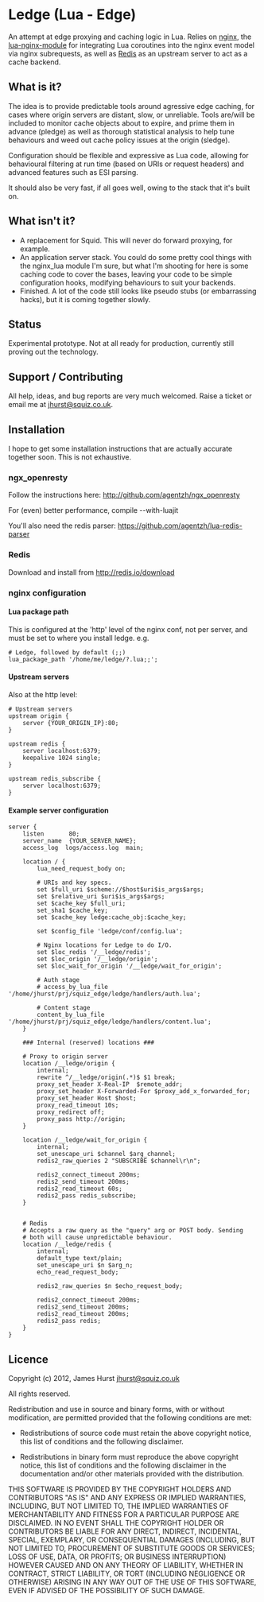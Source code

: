 # Ledge (Lua - Edge)

An attempt at edge proxying and caching logic in Lua. Relies on [nginx](http://nginx.net), the [lua-nginx-module](https://github.com/chaoslawful/lua-nginx-module) for integrating Lua coroutines into the nginx event model via nginx subrequests, as well as [Redis](http://redis.io) as an upstream server to act as a cache backend.

## What is it?

The idea is to provide predictable tools around agressive edge caching, for cases where origin servers are distant, slow, or unreliable. Tools are/will be included to monitor cache objects about to expire, and prime them in advance (pledge) as well as thorough statistical analysis to help tune behaviours and weed out cache policy issues at the origin (sledge).

Configuration should be flexible and expressive as Lua code, allowing for behavioural filtering at run time (based on URIs or request headers) and advanced features such as ESI parsing.

It should also be very fast, if all goes well, owing to the stack that it's built on.

## What isn't it?

* A replacement for Squid. This will never do forward proxying, for example.
* An application server stack. You could do some pretty cool things with the nginx\_lua module I'm sure, but what I'm shooting for here is some caching code to cover the bases, leaving your code to be simple configuration hooks, modifying behaviours to suit your backends.
* Finished. A lot of the code still looks like pseudo stubs (or embarrassing hacks), but it is coming together slowly.

## Status

Experimental prototype. Not at all ready for production, currently still proving out the technology.

## Support / Contributing

All help, ideas, and bug reports are very much welcomed. Raise a ticket or email me at <jhurst@squiz.co.uk>.

## Installation

I hope to get some installation instructions that are actually accurate together soon. This is not exhaustive.

### ngx_openresty

Follow the instructions here: http://github.com/agentzh/ngx_openresty

For (even) better performance, compile --with-luajit

You'll also need the redis parser: https://github.com/agentzh/lua-redis-parser

### Redis

Download and install from http://redis.io/download

### nginx configuration

#### Lua package path

This is configured at the 'http' level of the nginx conf, not per server, and must be set to where you install ledge. e.g.

	# Ledge, followed by default (;;)
	lua_package_path '/home/me/ledge/?.lua;;';

#### Upstream servers

Also at the http level:

    # Upstream servers   
    upstream origin {
        server {YOUR_ORIGIN_IP}:80;  
    }

    upstream redis {   
        server localhost:6379;
        keepalive 1024 single;
    } 

	upstream redis_subscribe {
		server localhost:6379;
	}
	
#### Example server configuration

    server {
        listen       80;
        server_name  {YOUR_SERVER_NAME}; 
        access_log  logs/access.log  main;
		
        location / { 
            lua_need_request_body on; 

            # URIs and key specs.
            set $full_uri $scheme://$host$uri$is_args$args;
            set $relative_uri $uri$is_args$args;
            set $cache_key $full_uri;
            set_sha1 $cache_key;
            set $cache_key ledge:cache_obj:$cache_key;

            set $config_file 'ledge/conf/config.lua';

            # Nginx locations for Ledge to do I/O. 
            set $loc_redis '/__ledge/redis';
            set $loc_origin '/__ledge/origin';
            set $loc_wait_for_origin '/__ledge/wait_for_origin';

            # Auth stage
            # access_by_lua_file '/home/jhurst/prj/squiz_edge/ledge/handlers/auth.lua';

            # Content stage
            content_by_lua_file '/home/jhurst/prj/squiz_edge/ledge/handlers/content.lua';
        }   

        ### Internal (reserved) locations ###

    	# Proxy to origin server
    	location /__ledge/origin {
    		internal;
    		rewrite ^/__ledge/origin(.*)$ $1 break;
    		proxy_set_header X-Real-IP  $remote_addr;
    		proxy_set_header X-Forwarded-For $proxy_add_x_forwarded_for;
    		proxy_set_header Host $host;
			proxy_read_timeout 10s;
            proxy_redirect off;
			proxy_pass http://origin;
	    }   
		
		location /__ledge/wait_for_origin {
			internal;
	    	set_unescape_uri $channel $arg_channel;
       		redis2_raw_queries 2 "SUBSCRIBE $channel\r\n";

    		redis2_connect_timeout 200ms;
    		redis2_send_timeout 200ms;
    		redis2_read_timeout 60s;
       		redis2_pass redis_subscribe;
		}


        # Redis
        # Accepts a raw query as the "query" arg or POST body. Sending
        # both will cause unpredictable behaviour.
        location /__ledge/redis {
            internal;
            default_type text/plain;
	    	set_unescape_uri $n $arg_n;
            echo_read_request_body;

            redis2_raw_queries $n $echo_request_body;

    		redis2_connect_timeout 200ms;
    		redis2_send_timeout 200ms;
    		redis2_read_timeout 200ms;
    		redis2_pass redis;
        }
    }


## Licence

Copyright (c) 2012, James Hurst <jhurst@squiz.co.uk>

All rights reserved.

Redistribution and use in source and binary forms, with or without modification, are permitted provided that the following conditions are met:

* Redistributions of source code must retain the above copyright notice, this list of conditions and the following disclaimer.

* Redistributions in binary form must reproduce the above copyright notice, this list of conditions and the following disclaimer in the documentation and/or other materials provided with the distribution.

THIS SOFTWARE IS PROVIDED BY THE COPYRIGHT HOLDERS AND CONTRIBUTORS "AS IS" AND ANY EXPRESS OR IMPLIED WARRANTIES, INCLUDING, BUT NOT LIMITED TO, THE IMPLIED WARRANTIES OF MERCHANTABILITY AND FITNESS FOR A PARTICULAR PURPOSE ARE DISCLAIMED. IN NO EVENT SHALL THE COPYRIGHT HOLDER OR CONTRIBUTORS BE LIABLE FOR ANY DIRECT, INDIRECT, INCIDENTAL, SPECIAL, EXEMPLARY, OR CONSEQUENTIAL DAMAGES (INCLUDING, BUT NOT LIMITED TO, PROCUREMENT OF SUBSTITUTE GOODS OR SERVICES; LOSS OF USE, DATA, OR PROFITS; OR BUSINESS INTERRUPTION) HOWEVER CAUSED AND ON ANY THEORY OF LIABILITY, WHETHER IN CONTRACT, STRICT LIABILITY, OR TORT (INCLUDING NEGLIGENCE OR OTHERWISE) ARISING IN ANY WAY OUT OF THE USE OF THIS SOFTWARE, EVEN IF ADVISED OF THE POSSIBILITY OF SUCH DAMAGE.
